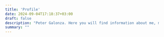 ```yaml
---
title: 'Profile'
date: 2024-09-04T17:18:37+03:00
draft: false
description: "Peter Galonza. Here you will find information about me, my skills, projects and contact details."
summary: ""
---
```


